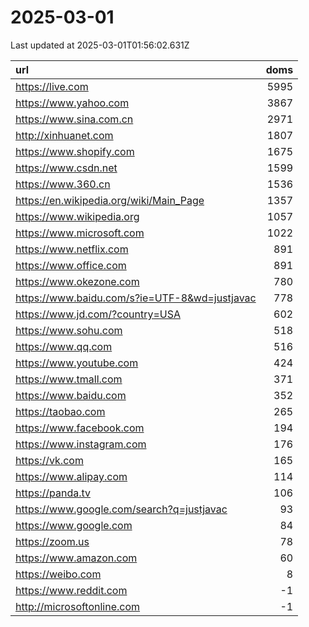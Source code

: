 # 2025-03-01

<!-- BEGIN -->
Last updated at 2025-03-01T01:56:02.631Z

url | doms
:- | -:
https://live.com | 5995
https://www.yahoo.com | 3867
https://www.sina.com.cn | 2971
http://xinhuanet.com | 1807
https://www.shopify.com | 1675
https://www.csdn.net | 1599
https://www.360.cn | 1536
https://en.wikipedia.org/wiki/Main_Page | 1357
https://www.wikipedia.org | 1057
https://www.microsoft.com | 1022
https://www.netflix.com | 891
https://www.office.com | 891
https://www.okezone.com | 780
https://www.baidu.com/s?ie=UTF-8&wd=justjavac | 778
https://www.jd.com/?country=USA | 602
https://www.sohu.com | 518
https://www.qq.com | 516
https://www.youtube.com | 424
https://www.tmall.com | 371
https://www.baidu.com | 352
https://taobao.com | 265
https://www.facebook.com | 194
https://www.instagram.com | 176
https://vk.com | 165
https://www.alipay.com | 114
https://panda.tv | 106
https://www.google.com/search?q=justjavac | 93
https://www.google.com | 84
https://zoom.us | 78
https://www.amazon.com | 60
https://weibo.com | 8
https://www.reddit.com | -1
http://microsoftonline.com | -1
<!-- END -->
